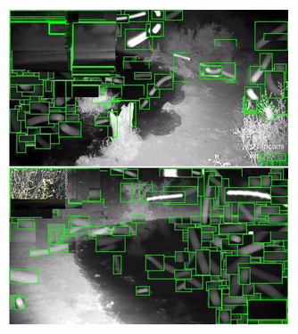 ![20200714-231950-234955](in/20200714/20200714-231950-234955_0_.jpg)
![20200714-235000-000000](in/20200714/20200714-235000-000000_0_.jpg)
